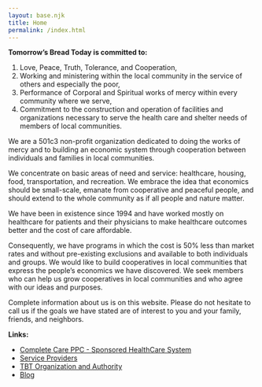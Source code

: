 ```yaml
---
layout: base.njk
title: Home
permalink: /index.html
---
```


**Tomorrow’s Bread Today is committed to:**

1. Love, Peace, Truth, Tolerance, and Cooperation,
2. Working and ministering within the local community in the service of others and especially the poor,
3. Performance of Corporal and Spiritual works of mercy within every community where we serve,
4. Commitment to the construction and operation of facilities and organizations necessary to serve the health care and shelter needs of members of local communities.

We are a 501c3 non-profit organization dedicated to doing the works of mercy and to building an economic system through cooperation between individuals and families in local communities.

We concentrate on basic areas of need and service: healthcare, housing, food, transportation, and recreation. We embrace the idea that economics should be small-scale, emanate from cooperative and peaceful people, and should extend to the whole community as if all people and nature matter.

We have been in existence since 1994 and have worked mostly on healthcare for patients and their physicians to make healthcare outcomes better and the cost of care affordable.

Consequently, we have programs in which the cost is 50% less than market rates and without pre-existing exclusions and available to both individuals and groups. We would like to build cooperatives in local communities that express the people’s economics we have discovered. We seek members who can help us grow cooperatives in local communities and who agree with our ideas and purposes.

Complete information about us is on this website. Please do not hesitate to call us if the goals we have stated are of interest to you and your family, friends, and neighbors.

**Links:**

- [Complete Care PPC - Sponsored HealthCare System](/sponsored-health-care-program/)
- [Service Providers](/service-providers/)
- [TBT Organization and Authority](/organization-and-authority/)
- [Blog](/blog/)
